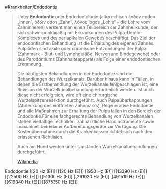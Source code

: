 #Krankheiten/Endodontie
> Unter **Endodontie** oder Endodontologie (altgriechisch ἔνδον endon „innen“, ὀδών odon „Zahn“, λόγος logos „Lehre“ – die Lehre vom Zahninneren) versteht man einen Teilbereich der Zahnheilkunde, der sich schwerpunktmäßig mit Erkrankungen des Pulpa-Dentin-Komplexes und des periapikalen Gewebes beschäftigt. Das Ziel der endodontischen Behandlung ist die Erhaltung des eigenen Zahnes. Pulpitiden sind akute oder chronische Entzündungen der Pulpa (Zahnmark – Blut- und Lymphgefäße, Nerven und Bindegewebe) oder des Parodontiums (Zahnhalteapparat) als Folge einer endodontischen Erkrankung.
>
> Die häufigsten Behandlungen in der Endodontie sind die Behandlungen des Wurzelkanals. Darüber hinaus kann in Fällen, in denen die Erstbehandlung der Wurzelkanäle fehlgeschlagen ist, eine Revision der Wurzelkanalbehandlung erforderlich werden. Ist auch diese nicht erfolgreich, wird oft eine chirurgische Wurzelspitzenresektion durchgeführt. Auch Pulpaüberkappungen (Abdeckung des eröffneten Zahnmarks), Regenerative Endodontie und alle Maßnahmen zur Erhaltung der Pulpa fallen in den Bereich der Endodontie.Für eine fachgerechte Behandlung von Wurzelkanälen stehen vielfältige Techniken, zahnärztliche Handinstrumente sowie maschinell betriebene Aufbereitungsgeräte zur Verfügung. Die Kostenübernahme durch die Krankenkassen richtet sich nach den erlassenen Richtlinien.
>
> Auch am Hund werden unter Umständen Wurzelkanalbehandlungen durchgeführt.
>
> [Wikipedia](https://de.wikipedia.org/wiki/Endodontie)

Endodontie
[[20 Hz (E)]]
[[120 Hz (E)]]
[[950 Hz (E)]]
[[13390 Hz (E)]]
[[22500 Hz (E)]]
[[51300 Hz (E)]]
[[261020 Hz (E)]]
[[491510 Hz (E)]]
[[619340 Hz (E)]]
[[875350 Hz (E)]]